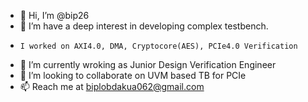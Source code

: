 - 👋 Hi, I’m @bip26
- 👀 I’m have a deep interest in developing complex testbench.
-     I worked on AXI4.0, DMA, Cryptocore(AES), PCIe4.0 Verification 
- 🌱 I’m currently wroking as Junior Design Verification Engineer
- 💞️ I’m looking to collaborate on UVM based TB for PCIe
- 📫 Reach me at biplobdakua062@gmail.com

<!---
bip26/bip26 is a ✨ special ✨ repository because its `README.md` (this file) appears on your GitHub profile.
You can click the Preview link to take a look at your changes.
--->
